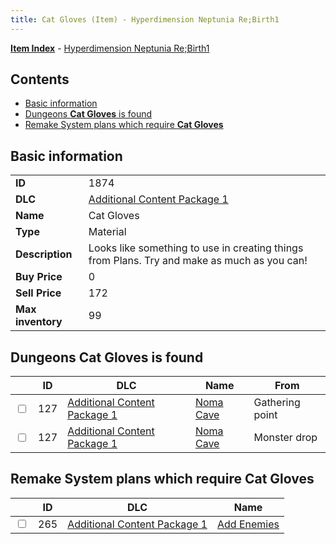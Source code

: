 ```yaml
---
title: Cat Gloves (Item) - Hyperdimension Neptunia Re;Birth1
---
```


[**Item Index**](/neptunia/rb1/item/index.html) - [Hyperdimension Neptunia Re;Birth1](/neptunia/rb1)

## Contents

- [Basic information](#basic-information)
- [Dungeons **Cat Gloves** is found](#dungeons-cat-gloves-is-found)
- [Remake System plans which require **Cat Gloves**](#remake-system-plans-which-require-cat-gloves)
## Basic information

|   |   |
| -- | -- |
| **ID** | 1874 |
| **DLC** | [Additional Content Package 1](/neptunia/rb1/dlc/10-pack1.html) |
| **Name** | Cat Gloves |
| **Type** | Material |
| **Description** | Looks like something to use in creating things from Plans. Try and make as much as you can! |
| **Buy Price** | 0 |
| **Sell Price** | 172 |
| **Max inventory** | 99 |


## Dungeons **Cat Gloves** is found

|    | ID | DLC | Name | From |
| -- | -- | --- | ---- | ---- |
| <input type="checkbox" id="rb1-dungeon-10-127" class="trackbox" /> | 127 | [Additional Content Package 1](/neptunia/rb1/dlc/10-pack1.html) | [Noma Cave](/neptunia/rb1/dungeon/10-127-noma-cave.html) | Gathering point |
| <input type="checkbox" id="rb1-dungeon-10-127" class="trackbox" /> | 127 | [Additional Content Package 1](/neptunia/rb1/dlc/10-pack1.html) | [Noma Cave](/neptunia/rb1/dungeon/10-127-noma-cave.html) | Monster drop |


## Remake System plans which require **Cat Gloves**

|    | ID | DLC | Name |
| -- | -- | --- | ---- |
| <input type="checkbox" id="rb1-quest-10-265" class="trackbox" /> | 265 | [Additional Content Package 1](/neptunia/rb1/dlc/10-pack1.html) | [Add Enemies](/neptunia/rb1/quest/10-265-add-enemies.html) |
